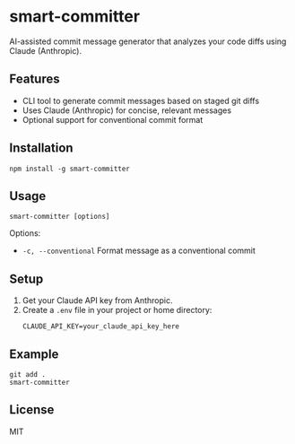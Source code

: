 # smart-committer

AI-assisted commit message generator that analyzes your code diffs using Claude (Anthropic).

## Features
- CLI tool to generate commit messages based on staged git diffs
- Uses Claude (Anthropic) for concise, relevant messages
- Optional support for conventional commit format

## Installation
```
npm install -g smart-committer
```

## Usage
```
smart-committer [options]
```

Options:
- `-c, --conventional`  Format message as a conventional commit

## Setup
1. Get your Claude API key from Anthropic.
2. Create a `.env` file in your project or home directory:
   ```
   CLAUDE_API_KEY=your_claude_api_key_here
   ```

## Example
```
git add .
smart-committer
```

## License
MIT
